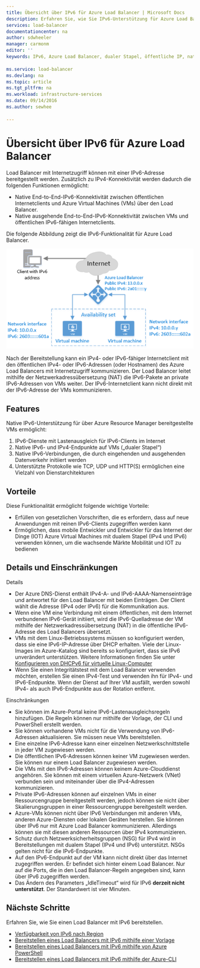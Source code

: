 ```yaml
---
title: Übersicht über IPv6 für Azure Load Balancer | Microsoft Docs
description: Erfahren Sie, wie Sie IPv6-Unterstützung für Azure Load Balancer und VMs mit Lastenausgleich bereitstellen.
services: load-balancer
documentationcenter: na
author: sdwheeler
manager: carmonm
editor: ''
keywords: IPv6, Azure Load Balancer, dualer Stapel, öffentliche IP, natives IPv6, mobil, IoT

ms.service: load-balancer
ms.devlang: na
ms.topic: article
ms.tgt_pltfrm: na
ms.workload: infrastructure-services
ms.date: 09/14/2016
ms.author: sewhee

---
```

# <a name="overview-of-ipv6-for-azure-load-balancer"></a>Übersicht über IPv6 für Azure Load Balancer
Load Balancer mit Internetzugriff können mit einer IPv6-Adresse bereitgestellt werden. Zusätzlich zu IPv4-Konnektivität werden dadurch die folgenden Funktionen ermöglicht:

* Native End-to-End-IPv6-Konnektivität zwischen öffentlichen Internetclients und Azure Virtual Machines (VMs) über den Load Balancer.
* Native ausgehende End-to-End-IPv6-Konnektivität zwischen VMs und öffentlichen IPv6-fähigen Internetclients.

Die folgende Abbildung zeigt die IPv6-Funktionalität für Azure Load Balancer.

![Azure Load Balancer mit IPv6](./media/load-balancer-ipv6-overview/load-balancer-ipv6.png)

Nach der Bereitstellung kann ein IPv4- oder IPv6-fähiger Internetclient mit den öffentlichen IPv4- oder IPv6-Adressen (oder Hostnamen) des Azure Load Balancers mit Internetzugriff kommunizieren. Der Load Balancer leitet mithilfe der Netzwerkadressübersetzung (NAT) die IPv6-Pakete an private IPv6-Adressen von VMs weiter. Der IPv6-Internetclient kann nicht direkt mit der IPv6-Adresse der VMs kommunizieren.

## <a name="features"></a>Features
Native IPv6-Unterstützung für über Azure Resource Manager bereitgestellte VMs ermöglicht:

1. IPv6-Dienste mit Lastenausgleich für IPv6-Clients im Internet
2. Native IPv6- und IPv4-Endpunkte auf VMs („dualer Stapel“)
3. Native IPv6-Verbindungen, die durch eingehenden und ausgehenden Datenverkehr initiiert werden
4. Unterstützte Protokolle wie TCP, UDP und HTTP(S) ermöglichen eine Vielzahl von Dienstarchitekturen

## <a name="benefits"></a>Vorteile
Diese Funktionalität ermöglicht folgende wichtige Vorteile:

* Erfüllen von gesetzlichen Vorschriften, die es erfordern, dass auf neue Anwendungen mit reinen IPv6-Clients zugegriffen werden kann
* Ermöglichen, dass mobile Entwickler und Entwickler für das Internet der Dinge (IOT) Azure Virtual Machines mit dualem Stapel (IPv4 und IPv6) verwenden können, um die wachsende Märkte Mobilität und IOT zu bedienen

## <a name="details-and-limitations"></a>Details und Einschränkungen
Details

* Der Azure DNS-Dienst enthält IPv4-A- und IPv6-AAAA-Namenseinträge und antwortet für den Load Balancer mit beiden Einträgen. Der Client wählt die Adresse (IPv4 oder IPv6) für die Kommunikation aus.
* Wenn eine VM eine Verbindung mit einem öffentlichen, mit dem Internet verbundenen IPv6-Gerät initiiert, wird die IPv6-Quelladresse der VM mithilfe der Netzwerkadressübersetzung (NAT) in die öffentliche IPv6-Adresse des Load Balancers übersetzt.
* VMs mit dem Linux-Betriebssystems müssen so konfiguriert werden, dass sie eine IPv6-IP-Adresse über DHCP erhalten. Viele der Linux-Images im Azure-Katalog sind bereits so konfiguriert, dass sie IPv6 unverändert unterstützen. Weitere Informationen finden Sie unter [Konfigurieren von DHCPv6 für virtuelle Linux-Computer](load-balancer-ipv6-for-linux.md)
* Wenn Sie einen Integritätstest mit dem Load Balancer verwenden möchten, erstellen Sie einen IPv4-Test und verwenden ihn für IPv4- und IPv6-Endpunkte. Wenn der Dienst auf Ihrer VM ausfällt, werden sowohl IPv4- als auch IPv6-Endpunkte aus der Rotation entfernt.

Einschränkungen

* Sie können im Azure-Portal keine IPv6-Lastenausgleichsregeln hinzufügen. Die Regeln können nur mithilfe der Vorlage, der CLI und PowerShell erstellt werden.
* Sie können vorhandene VMs nicht für die Verwendung von IPv6-Adressen aktualisieren. Sie müssen neue VMs bereitstellen.
* Eine einzelne IPv6-Adresse kann einer einzelnen Netzwerkschnittstelle in jeder VM zugewiesen werden.
* Die öffentlichen IPv6-Adressen können keiner VM zugewiesen werden. Sie können nur einem Load Balancer zugewiesen werden.
* Die VMs mit den IPv6-Adressen können keinem Azure-Clouddienst angehören. Sie können mit einem virtuellen Azure-Netzwerk (VNet) verbunden sein und miteinander über die IPv4-Adressen kommunizieren.
* Private IPv6-Adressen können auf einzelnen VMs in einer Ressourcengruppe bereitgestellt werden, jedoch können sie nicht über Skalierungsgruppen in einer Ressourcengruppe bereitgestellt werden.
* Azure-VMs können nicht über IPv6 Verbindungen mit anderen VMs, anderen Azure-Diensten oder lokalen Geräten herstellen. Sie können über IPv6 nur mit Azure Load Balancer kommunizieren. Allerdings können sie mit diesen anderen Ressourcen über IPv4 kommunizieren.
* Schutz durch Netzwerksicherheitsgruppen (NSG) für IPv4 wird in Bereitstellungen mit dualem Stapel (IPv4 und IPv6) unterstützt. NSGs gelten nicht für die IPv6-Endpunkte.
* Auf den IPv6-Endpunkt auf der VM kann nicht direkt über das Internet zugegriffen werden. Er befindet sich hinter einem Load Balancer. Nur auf die Ports, die in den Load Balancer-Regeln angegeben sind, kann über IPv6 zugegriffen werden.
* Das Ändern des Parameters „IdleTimeout“ wird für IPv6 **derzeit nicht unterstützt**. Der Standardwert ist vier Minuten.

## <a name="next-steps"></a>Nächste Schritte
Erfahren Sie, wie Sie einen Load Balancer mit IPv6 bereitstellen.

* [Verfügbarkeit von IPv6 nach Region](https://go.microsoft.com/fwlink/?linkid=828357)
* [Bereitstellen eines Load Balancers mit IPv6 mithilfe einer Vorlage](load-balancer-ipv6-internet-template.md)
* [Bereitstellen eines Load Balancers mit IPv6 mithilfe von Azure PowerShell](load-balancer-ipv6-internet-ps.md)
* [Bereitstellen eines Load Balancers mit IPv6 mithilfe der Azure-CLI](load-balancer-ipv6-internet-cli.md)

<!--HONumber=Oct16_HO2-->


